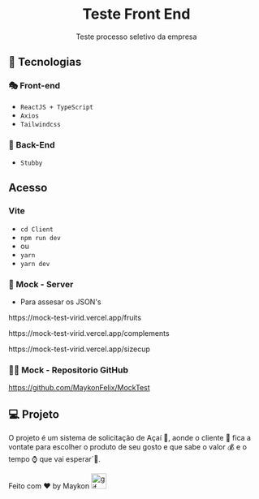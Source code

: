 <h1 align="center"> Teste Front End </h1>

<p align="center">
Teste processo seletivo da empresa<br/>
</p>

## 🧭 Tecnologias

### 🎭 Front-end
+ `ReactJS + TypeScript`
+ `Axios`
+ `Tailwindcss`

### 🧰 Back-End
+ `Stubby`

## Acesso

### Vite

+ `cd Client`
+ `npm run dev` 
+ ou 
+ `yarn`
+ `yarn dev`


### 💾 Mock - Server

+ Para assesar os JSON's 
<p>https://mock-test-virid.vercel.app/fruits</p>
<p>https://mock-test-virid.vercel.app/complements</p>
<p>https://mock-test-virid.vercel.app/sizecup</p>

### 🐱‍👤 Mock - Repositorio GitHub

https://github.com/MaykonFelix/MockTest

## 💻 Projeto

O projeto é um sistema de solicitação de Açaí 🍨, aonde o cliente 👩 fica a vontate para escolher o produto de seu gosto e que sabe o valor 💰 e o tempo ⌚ que vai esperar´🚀.


Feito com ♥ by Maykon <img src="https://github.com/abdoachhoubi/abdoachhoubi/blob/main/gifs/Hi.gif" width="30" alt="gif" />